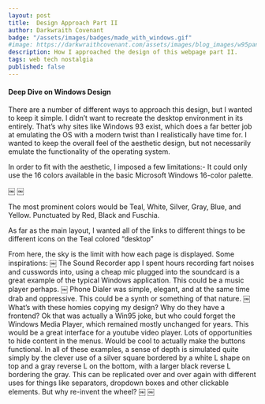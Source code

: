 ```yaml
---
layout: post
title:  Design Approach Part II
author: Darkwraith Covenant
badge: "/assets/images/badges/made_with_windows.gif"
#image: https://darkwraithcovenant.com/assets/images/blog_images/w95panel.png"
description: How I approached the design of this webpage part II. 
tags: web tech nostalgia
published: false
---
```


#### Deep Dive on Windows Design

There are a number of different ways to approach this design, but I wanted to keep it simple. I didn’t want to recreate the desktop environment in its entirely. That’s why sites like Windows 93 exist, which does a far better job at emulating the OS with a modern twist than I realistically have time for. I wanted to keep the overall feel of the aesthetic design, but not necessarily emulate the functionality of the operating system. 

In order to fit with the aesthetic, I imposed a few limitations:- It could only use the 16 colors available in the basic Microsoft Windows 16-color palette.

￼
￼

The most prominent colors would be Teal, White, Silver, Gray, Blue, and Yellow. Punctuated by Red, Black and Fuschia.

As far as the main layout, I wanted all of the links to different things to be different icons on the Teal colored “desktop”


From here, the sky is the limit with how each page is displayed. Some inspirations:
￼
The Sound Recorder app I spent hours recording fart noises and cusswords into, using a cheap mic plugged into the soundcard is a great example of the typical Windows application. This could be a music player perhaps. 
￼
Phone Dialer was simple, elegant, and at the same time drab and oppressive. This could be a synth or something of that nature. 
￼
What’s with these homies copying my design? Why do they have a frontend? Ok that was actually a Win95 joke, but who could forget the Windows Media Player, which remained mostly unchanged for years. This would be a great interface for a youtube video player. Lots of opportunities to hide content in the menus. Would be cool to actually make the buttons functional. In all of these examples, a sense of depth is simulated quite simply by the clever use of a silver square bordered by a white L shape on top and a gray reverse L on the bottom, with a larger black reverse L bordering the gray. This can be replicated over and over again with different uses for things like separators, dropdown boxes and other clickable elements. But why re-invent the wheel?
￼
￼
